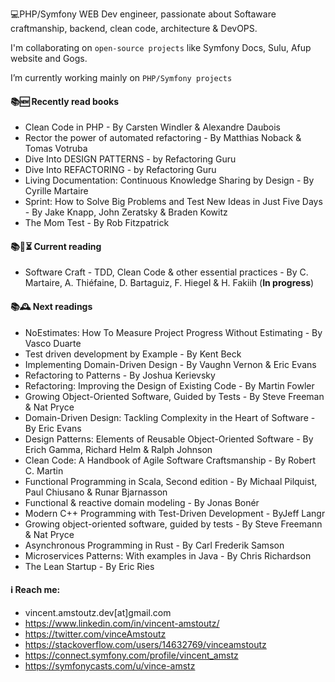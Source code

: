 💻PHP/Symfony WEB Dev engineer, passionate about  Softaware craftmanship, backend, clean code, architecture & DevOPS.

I'm collaborating on `open-source projects` like Symfony Docs, Sulu, Afup website and Gogs.

I’m currently working mainly on `PHP/Symfony projects`

#### 📚🆕 Recently read books
- Clean Code in PHP - By Carsten Windler & Alexandre Daubois
- Rector the power of automated refactoring - By Matthias Noback & Tomas Votruba
- Dive Into DESIGN PATTERNS - by Refactoring Guru
- Dive Into REFACTORING - by Refactoring Guru
- Living Documentation: Continuous Knowledge Sharing by Design - By Cyrille Martaire
- Sprint: How to Solve Big Problems and Test New Ideas in Just Five Days - By Jake Knapp, John Zeratsky & Braden Kowitz 
- The Mom Test - By Rob Fitzpatrick

#### 📚📶⏳ Current reading
- Software Craft - TDD, Clean Code & other essential practices - By C. Martaire, A. Thiéfaine, D. Bartaguiz, F. Hiegel & H. Fakiih (**In progress**)

#### 📚🕰️ Next readings
- NoEstimates: How To Measure Project Progress Without Estimating - By Vasco Duarte
- Test driven development by Example - By Kent Beck
- Implementing Domain-Driven Design - By Vaughn Vernon & Eric Evans
- Refactoring to Patterns - By Joshua Kerievsky
- Refactoring: Improving the Design of Existing Code - By Martin Fowler
- Growing Object-Oriented Software, Guided by Tests - By Steve Freeman & Nat Pryce
- Domain-Driven Design: Tackling Complexity in the Heart of Software - By Eric Evans
- Design Patterns: Elements of Reusable Object-Oriented Software - By Erich Gamma, Richard Helm & Ralph Johnson
- Clean Code: A Handbook of Agile Software Craftsmanship - By Robert C. Martin
- Functional Programming in Scala, Second edition - By Michaal Pilquist, Paul Chiusano & Runar Bjarnasson
- Functional & reactive domain modeling - By Jonas Bonér
- Modern C++ Programming with Test-Driven Development - ByJeff Langr
- Growing object-oriented software, guided by tests - By Steve Freemann & Nat Pryce
- Asynchronous Programming in Rust - By Carl Frederik Samson
- Microservices Patterns: With examples in Java - By Chris Richardson
- The Lean Startup - By Eric Ries

#### ℹ️ Reach me:
  -    vincent.amstoutz.dev[at]gmail.com
  -    https://www.linkedin.com/in/vincent-amstoutz/
  -    https://twitter.com/vinceAmstoutz
  -    https://stackoverflow.com/users/14632769/vinceamstoutz
  -    https://connect.symfony.com/profile/vincent_amstz
  -    https://symfonycasts.com/u/vince-amstz
